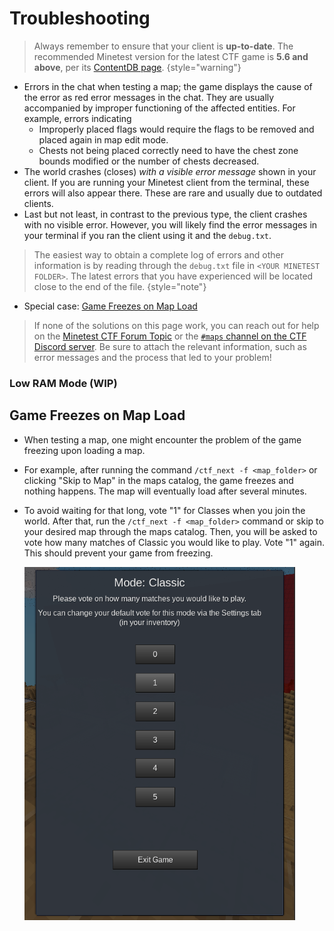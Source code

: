 # Troubleshooting

> Always remember to ensure that your client is **up-to-date**. The recommended Minetest version for the latest CTF game is **5.6 and above**, per its [ContentDB page](https://content.minetest.net/packages/rubenwardy/capturetheflag/).
> {style="warning"}

* Errors in the chat when testing a map; the game displays the cause of the error as red error messages in the chat. They are usually accompanied by improper functioning of the affected entities. For example, errors indicating
  * Improperly placed flags would require the flags to be removed and placed again in map edit mode.
  * Chests not being placed correctly need to have the chest zone bounds modified or the number of chests decreased.
* The world crashes (closes) *with a visible error message* shown in your client. If you are running your Minetest client from the terminal, these errors will also appear there. These are rare and usually due to outdated clients.
* Last but not least, in contrast to the previous type, the client crashes with no visible error. However, you will likely find the error messages in your terminal if you ran the client using it and the `debug.txt`.

> The easiest way to obtain a complete log of errors and other information is by reading through the `debug.txt` file in `<YOUR MINETEST FOLDER>`. The latest errors that you have experienced will be located close to the end of the file. {style="note"}

* Special case: [Game Freezes on Map Load](#game-freezes-on-map-load)

> If none of the solutions on this page work, you can reach out for help on the [Minetest CTF Forum Topic](https://forum.minetest.net/viewtopic.php?f=10&t=13157) or the [`#maps` channel on the CTF Discord server](https://discord.gg/vcZTRPX). Be sure to attach the relevant information, such as error messages and the process that led to your problem!

### Low RAM Mode (WIP)

## Game Freezes on Map Load
* When testing a map, one might encounter the problem of the game freezing upon loading a map.

* For example, after running the command `/ctf_next -f <map_folder>` or clicking "Skip to Map" in the maps catalog, the game freezes and nothing happens. The map will eventually load after several minutes.

* To avoid waiting for that long, vote "1" for Classes when you join the world. After that, run the `/ctf_next -f <map_folder>` command or skip to your desired map through the maps catalog. Then, you will be asked to vote how many matches of Classic you would like to play. Vote "1" again. This should prevent your game from freezing.

    ![img.png](../images/vote_1_classic.png)
